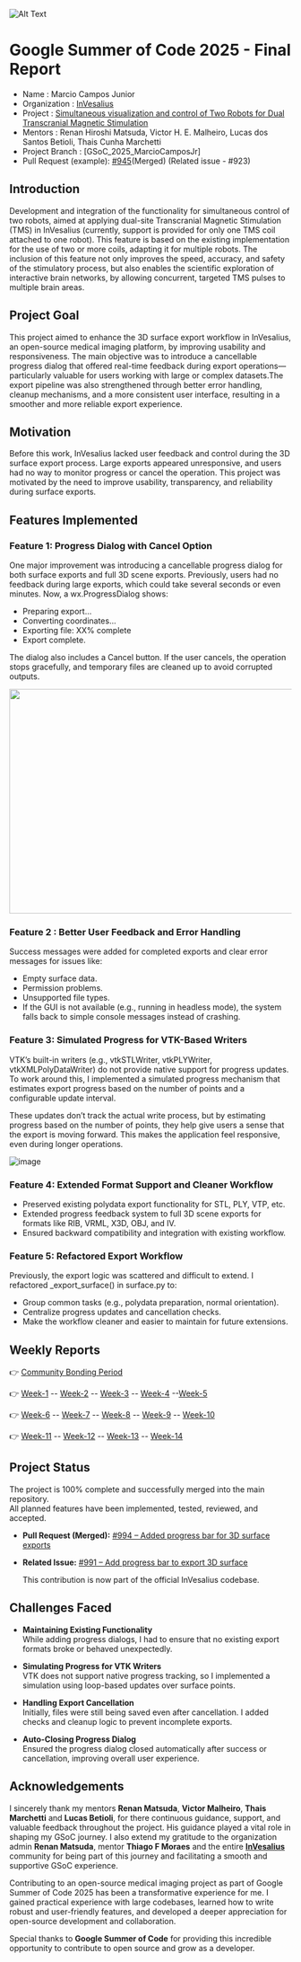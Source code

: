 ![Alt Text](https://github.com/MarcioCamposJr/Google-Summer-of-Code-2025-Final-Report/blob/main/images/cover.png)

# Google Summer of Code 2025 - Final Report
- Name : Marcio Campos Junior
- Organization : [InVesalius](https://invesalius.github.io/)
- Project : [Simultaneous visualization and control of Two Robots for Dual Transcranial Magnetic Stimulation](https://summerofcode.withgoogle.com/programs/2025/projects/vG6Rv7zY)
- Mentors : Renan Hiroshi Matsuda, Victor H. E. Malheiro, Lucas dos Santos Betioli, Thais Cunha Marchetti
- Project Branch : [GSoC_2025_MarcioCamposJr]
- Pull Request (example): [#945](https://github.com/invesalius/invesalius3/pull)(Merged) (Related issue - #923)

## Introduction
Development and integration of the functionality for simultaneous control of two robots, aimed at applying dual-site Transcranial Magnetic Stimulation (TMS) in InVesalius (currently, support is provided for only one TMS coil attached to one robot). This feature is based on the existing implementation for the use of two or more coils, adapting it for multiple robots. The inclusion of this feature not only improves the speed, accuracy, and safety of the stimulatory process, but also enables the scientific exploration of interactive brain networks, by allowing concurrent, targeted TMS pulses to multiple brain areas.

## Project Goal
This project aimed to enhance the 3D surface export workflow in InVesalius, an open-source medical imaging platform, by improving usability and responsiveness. The main objective was to introduce a cancellable progress dialog that offered real-time feedback during export operations—particularly valuable for users working with large or complex datasets.The export pipeline was also strengthened through better error handling, cleanup mechanisms, and a more consistent user interface, resulting in a smoother and more reliable export experience.

## Motivation
Before this work, InVesalius lacked user feedback and control during the 3D surface export process. Large exports appeared unresponsive, and users had no way to monitor progress or cancel the operation. This project was motivated by the need to improve usability, transparency, and reliability during surface exports.

## Features Implemented
### Feature 1:  Progress Dialog with Cancel Option
One major improvement was introducing a cancellable progress dialog for both surface exports and full 3D scene exports.
Previously, users had no feedback during large exports, which could take several seconds or even minutes. Now, a wx.ProgressDialog shows:
- Preparing export...
- Converting coordinates...
- Exporting file: XX% complete
- Export complete.

The dialog also includes a Cancel button. If the user cancels, the operation stops gracefully, and temporary files are cleaned up to avoid corrupted outputs.

<img src="https://github.com/user-attachments/assets/1d0deedb-58dc-4ead-ba5f-9eab0fae05ef" width="800" height="400"/>






### Feature 2 : Better User Feedback and Error Handling
Success messages were added for completed exports and clear error messages for issues like:
- Empty surface data.
- Permission problems.
- Unsupported file types.
- If the GUI is not available (e.g., running in headless mode), the system falls back to simple console messages instead of crashing.

### Feature 3: Simulated Progress for VTK-Based Writers
VTK’s built-in writers (e.g., vtkSTLWriter, vtkPLYWriter, vtkXMLPolyDataWriter) do not provide native support for progress updates. To work around this, I implemented a simulated progress mechanism that estimates export progress based on the number of points and a configurable update interval.

These updates don’t track the actual write process, but by estimating progress based on the number of points, they help give users a sense that the export is moving forward. This makes the application feel responsive, even during longer operations.

![image](https://github.com/user-attachments/assets/64361cf4-8085-475b-9ae7-5856d32fe0ee)



### Feature 4: Extended Format Support and Cleaner Workflow
- Preserved existing polydata export functionality for STL, PLY, VTP, etc.
- Extended progress feedback system to full 3D scene exports for formats like RIB, VRML, X3D, OBJ, and IV.
- Ensured backward compatibility and integration with existing workflow.

### Feature 5: Refactored Export Workflow
Previously, the export logic was scattered and difficult to extend.
I refactored _export_surface() in surface.py to:
- Group common tasks (e.g., polydata preparation, normal orientation).
- Centralize progress updates and cancellation checks.
- Make the workflow cleaner and easier to maintain for future extensions.


## Weekly Reports
👉 [Community Bonding Period](https://github.com/MarcioCamposJr/Google-Summer-of-Code-2025-Final-Report/blob/main/Weekly%20Reports/Community%20Bonding%20Period.md) 

👉 [Week-1](https://github.com/MarcioCamposJr/Google-Summer-of-Code-2025-Final-Report/blob/main/Weekly%20Reports/Week-1.md) -- [Week-2](https://github.com/MarcioCamposJr/Google-Summer-of-Code-2025-Final-Report/blob/main/Weekly%20Reports/Week-2.md) -- [Week-3](https://github.com/MarcioCamposJr/Google-Summer-of-Code-2025-Final-Report/blob/main/Weekly%20Reports/Week-3.md) -- [Week-4](https://github.com/MarcioCamposJr/Google-Summer-of-Code-2025-Final-Report/blob/main/Weekly%20Reports/Week-4.md) --[Week-5](https://github.com/MarcioCamposJr/Google-Summer-of-Code-2025-Final-Report/blob/main/Weekly%20Reports/Week-5.md)

👉 [Week-6](https://github.com/MarcioCamposJr/Google-Summer-of-Code-2025-Final-Report/blob/main/Weekly%20Reports/Week-6.md) -- [Week-7](https://github.com/MarcioCamposJr/Google-Summer-of-Code-2025-Final-Report/blob/main/Weekly%20Reports/Week-7.md) -- [Week-8](https://github.com/MarcioCamposJr/Google-Summer-of-Code-2025-Final-Report/blob/main/Weekly%20Reports/Week-8.md) -- [Week-9](https://github.com/MarcioCamposJr/Google-Summer-of-Code-2025-Final-Report/blob/main/Weekly%20Reports/Week-9.md) -- [Week-10](https://github.com/MarcioCamposJr/Google-Summer-of-Code-2025-Final-Report/blob/main/Weekly%20Reports/Week-10.md)

👉 [Week-11](https://github.com/MarcioCamposJr/Google-Summer-of-Code-2025-Final-Report/blob/main/Weekly%20Reports/Week-11.md) -- [Week-12](https://github.com/MarcioCamposJr/Google-Summer-of-Code-2025-Final-Report/blob/main/Weekly%20Reports/Week-12.md) -- [Week-13](https://github.com/MarcioCamposJr/Google-Summer-of-Code-2025-Final-Report/blob/main/Weekly%20Reports/Week-13.md) -- [Week-14](https://github.com/MarcioCamposJr/Google-Summer-of-Code-2025-Final-Report/blob/main/Weekly%20Reports/Week-14.md)


## Project Status

The project is 100% complete and successfully merged into the main repository.  
All planned features have been implemented, tested, reviewed, and accepted.

- **Pull Request (Merged):** [#994 – Added progress bar for 3D surface exports](https://github.com/invesalius/invesalius3/pull)  
- **Related Issue:** [#991 – Add progress bar to export 3D surface](https://github.com/invesalius/invesalius3/issues)

  This contribution is now part of the official InVesalius codebase.



## Challenges Faced

- **Maintaining Existing Functionality**  
  While adding progress dialogs, I had to ensure that no existing export formats broke or behaved unexpectedly.

- **Simulating Progress for VTK Writers**  
  VTK does not support native progress tracking, so I implemented a simulation using loop-based updates over surface points.

- **Handling Export Cancellation**  
  Initially, files were still being saved even after cancellation. I added checks and cleanup logic to prevent incomplete exports.

- **Auto-Closing Progress Dialog**  
  Ensured the progress dialog closed automatically after success or cancellation, improving overall user experience.

## Acknowledgements

I sincerely thank my mentors **Renan Matsuda**, **Victor Malheiro**, **Thais Marchetti** and **Lucas Betioli**, for there continuous guidance, support, and valuable feedback throughout the project. His guidance played a vital role in shaping my GSoC journey.
I also extend my gratitude to the organization admin **Renan Matsuda**, mentor **Thiago F Moraes** and the entire [**InVesalius**](https://github.com/invesalius) community for being part of this journey and facilitating a smooth and supportive GSoC experience.

Contributing to an open-source medical imaging project as part of Google Summer of Code 2025 has been a transformative experience for me. I gained practical experience with large codebases, learned how to write robust and user-friendly features, and developed a deeper appreciation for open-source development and collaboration.

Special thanks to **Google Summer of Code** for providing this incredible opportunity to contribute to open source and grow as a developer.